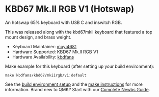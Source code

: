 # KBD67 Mk.II RGB V1 (Hotswap)

An hotswap 65% keyboard with USB C and inswitch RGB.

This was released along with the kbd67mkii keyboard that featured a top mount design, and brass weight. 

* Keyboard Maintainer: [moyi4681](https://github.com/moyi4681)
* Hardware Supported: KBD67 Mk.II RGB V1
* Hardware Availability: [kbdfans](https://kbdfans.myshopify.com/)

Make example for this keyboard (after setting up your build environment):

    make kbdfans/kbd67/mkiirgb/v1:default

See the [build environment setup](https://docs.qmk.fm/#/getting_started_build_tools) and the [make instructions](https://docs.qmk.fm/#/getting_started_make_guide) for more information. Brand new to QMK? Start with our [Complete Newbs Guide](https://docs.qmk.fm/#/newbs).
